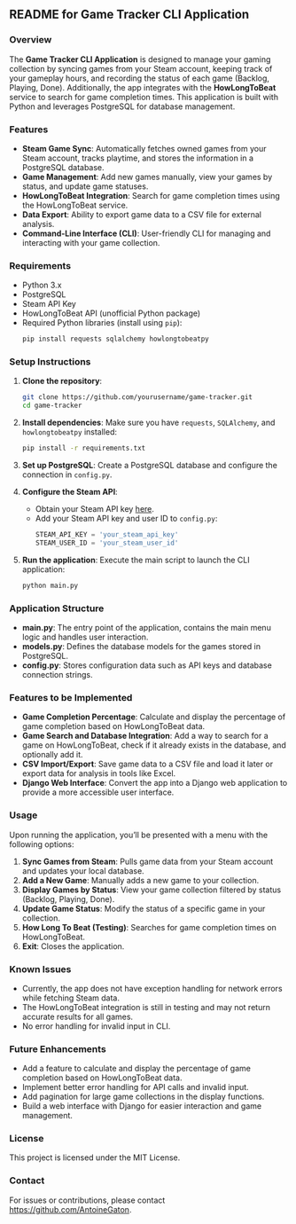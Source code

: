 ## README for Game Tracker CLI Application

### Overview
The **Game Tracker CLI Application** is designed to manage your gaming collection by syncing games from your Steam account, keeping track of your gameplay hours, and recording the status of each game (Backlog, Playing, Done). Additionally, the app integrates with the **HowLongToBeat** service to search for game completion times. This application is built with Python and leverages PostgreSQL for database management.

### Features
- **Steam Game Sync**: Automatically fetches owned games from your Steam account, tracks playtime, and stores the information in a PostgreSQL database.
- **Game Management**: Add new games manually, view your games by status, and update game statuses.
- **HowLongToBeat Integration**: Search for game completion times using the HowLongToBeat service.
- **Data Export**: Ability to export game data to a CSV file for external analysis.
- **Command-Line Interface (CLI)**: User-friendly CLI for managing and interacting with your game collection.

### Requirements
- Python 3.x
- PostgreSQL
- Steam API Key
- HowLongToBeat API (unofficial Python package)
- Required Python libraries (install using `pip`):
  ```bash
  pip install requests sqlalchemy howlongtobeatpy
  ```

### Setup Instructions
1. **Clone the repository**:
   ```bash
   git clone https://github.com/yourusername/game-tracker.git
   cd game-tracker
   ```

2. **Install dependencies**:
   Make sure you have `requests`, `SQLAlchemy`, and `howlongtobeatpy` installed:
   ```bash
   pip install -r requirements.txt
   ```

3. **Set up PostgreSQL**:
   Create a PostgreSQL database and configure the connection in `config.py`.

4. **Configure the Steam API**:
   - Obtain your Steam API key [here](https://steamcommunity.com/dev/apikey).
   - Add your Steam API key and user ID to `config.py`:
     ```python
     STEAM_API_KEY = 'your_steam_api_key'
     STEAM_USER_ID = 'your_steam_user_id'
     ```

5. **Run the application**:
   Execute the main script to launch the CLI application:
   ```bash
   python main.py
   ```

### Application Structure
- **main.py**: The entry point of the application, contains the main menu logic and handles user interaction.
- **models.py**: Defines the database models for the games stored in PostgreSQL.
- **config.py**: Stores configuration data such as API keys and database connection strings.

### Features to be Implemented
- **Game Completion Percentage**: Calculate and display the percentage of game completion based on HowLongToBeat data.
- **Game Search and Database Integration**: Add a way to search for a game on HowLongToBeat, check if it already exists in the database, and optionally add it.
- **CSV Import/Export**: Save game data to a CSV file and load it later or export data for analysis in tools like Excel.
- **Django Web Interface**: Convert the app into a Django web application to provide a more accessible user interface.

### Usage
Upon running the application, you’ll be presented with a menu with the following options:
1. **Sync Games from Steam**: Pulls game data from your Steam account and updates your local database.
2. **Add a New Game**: Manually adds a new game to your collection.
3. **Display Games by Status**: View your game collection filtered by status (Backlog, Playing, Done).
4. **Update Game Status**: Modify the status of a specific game in your collection.
5. **How Long To Beat (Testing)**: Searches for game completion times on HowLongToBeat.
6. **Exit**: Closes the application.

### Known Issues
- Currently, the app does not have exception handling for network errors while fetching Steam data.
- The HowLongToBeat integration is still in testing and may not return accurate results for all games.
- No error handling for invalid input in CLI.

### Future Enhancements
- Add a feature to calculate and display the percentage of game completion based on HowLongToBeat data.
- Implement better error handling for API calls and invalid input.
- Add pagination for large game collections in the display functions.
- Build a web interface with Django for easier interaction and game management.

### License
This project is licensed under the MIT License.

### Contact
For issues or contributions, please contact <https://github.com/AntoineGaton>.